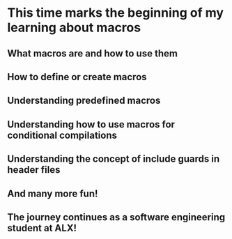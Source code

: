 # This time marks the beginning of my learning about macros
## What macros are and how to use them
## How to define or create macros
## Understanding predefined macros
## Understanding how to use macros for conditional compilations
## Understanding the concept of include guards in header files
## And many more fun!
## The journey continues as a software engineering student at ALX!
